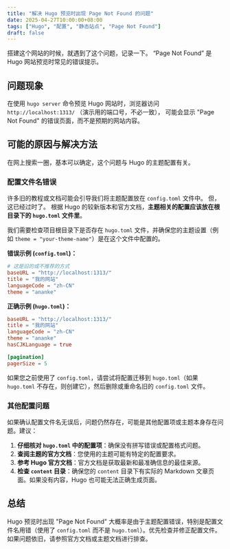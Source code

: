 ```yaml
---
title: "解决 Hugo 预览时出现 Page Not Found 的问题"
date: 2025-04-27T10:00:00+08:00
tags: ["Hugo", "配置", "静态站点", "Page Not Found"]
draft: false
---
```

搭建这个网站的时候，就遇到了这个问题，记录一下。
“Page Not Found” 是 Hugo 网站预览时常见的错误提示。

## 问题现象

在使用 `hugo server` 命令预览 Hugo 网站时，浏览器访问 `http://localhost:1313/` （演示用的端口号，不必一致），
可能会显示 "Page Not Found" 的错误页面，而不是预期的网站内容。

## 可能的原因与解决方法

在网上搜索一圈，基本可以确定，这个问题与 Hugo 的主题配置有关。

### 配置文件名错误

许多旧的教程或文档可能会引导我们将主题配置放在 `config.toml` 文件中。
但，这已经过时了。
根据 Hugo 的较新版本和官方文档，**主题相关的配置应该放在根目录下的 `hugo.toml` 文件里**。

我们需要检查项目根目录下是否存在 `hugo.toml` 文件，并确保您的主题设置（例如 `theme = "your-theme-name"`）是在这个文件中配置的。

**错误示例 (`config.toml`)：**

```toml
# 这是旧的或不推荐的方式
baseURL = "http://localhost:1313/"
title = "我的网站"
languageCode = "zh-CN"
theme = "ananke" 
```

**正确示例 (`hugo.toml`)：**

```toml
baseURL = "http://localhost:1313/"
title = "我的网站"
languageCode = "zh-CN"
theme = "ananke"
hasCJKLanguage = true

[pagination]
pagerSize = 5
```

如果您之前使用了 `config.toml`，请尝试将配置迁移到 `hugo.toml`（如果 `hugo.toml` 不存在，则创建它），然后删除或重命名旧的 `config.toml` 文件。

### 其他配置问题

如果确认配置文件名无误后，问题仍然存在，可能是其他配置项或主题本身存在问题。建议：

1.  **仔细核对 `hugo.toml` 中的配置项**：确保没有拼写错误或配置格式问题。
2.  **查阅主题的官方文档**：您使用的主题可能有特定的配置要求。
3.  **参考 Hugo 官方文档**：官方文档是获取最新和最准确信息的最佳来源。
4.  **检查 `content` 目录**：确保您的 `content` 目录下有实际的 Markdown 文章页面。如果没有内容，Hugo 也可能无法正确生成页面。

## 总结

Hugo 预览时出现 "Page Not Found" 大概率是由于主题配置错误，特别是配置文件名用错（使用了 `config.toml` 而不是 `hugo.toml`）。优先检查并修正配置文件。如果问题依旧，请参照官方文档或主题文档进行排查。
